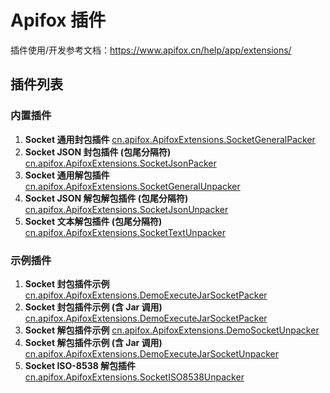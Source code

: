 # Apifox 插件

插件使用/开发参考文档：https://www.apifox.cn/help/app/extensions/

## 插件列表

### 内置插件

1. **Socket 通用封包插件** [cn.apifox.ApifoxExtensions.SocketGeneralPacker](./packages/cn.apifox.ApifoxExtensions.SocketGeneralPacker/)
2. **Socket JSON 封包插件 (包尾分隔符)** [cn.apifox.ApifoxExtensions.SocketJsonPacker](./packages/cn.apifox.ApifoxExtensions.SocketJsonPacker/)
3. **Socket 通用解包插件** [cn.apifox.ApifoxExtensions.SocketGeneralUnpacker](./packages/cn.apifox.ApifoxExtensions.SocketGeneralUnpacker/)
4. **Socket JSON 解包解包插件 (包尾分隔符)** [cn.apifox.ApifoxExtensions.SocketJsonUnpacker](./packages/cn.apifox.ApifoxExtensions.SocketJsonUnpacker/)
5. **Socket 文本解包插件 (包尾分隔符)** [cn.apifox.ApifoxExtensions.SocketTextUnpacker](./packages/cn.apifox.ApifoxExtensions.SocketTextUnpacker/)

### 示例插件

1. **Socket 封包插件示例** [cn.apifox.ApifoxExtensions.DemoExecuteJarSocketPacker](./packages/cn.apifox.ApifoxExtensions.DemoSocketPacker/)
2. **Socket 封包插件示例 (含 Jar 调用)** [cn.apifox.ApifoxExtensions.DemoExecuteJarSocketPacker](./packages/cn.apifox.ApifoxExtensions.DemoExecuteJarSocketPacker/)
3. **Socket 解包插件示例** [cn.apifox.ApifoxExtensions.DemoSocketUnpacker](./packages/cn.apifox.ApifoxExtensions.DemoSocketUnpacker/)
4. **Socket 解包插件示例 (含 Jar 调用)** [cn.apifox.ApifoxExtensions.DemoExecuteJarSocketUnpacker](./packages/cn.apifox.ApifoxExtensions.DemoExecuteJarSocketUnpacker/)
5. **Socket ISO-8538 解包插件** [cn.apifox.ApifoxExtensions.SocketISO8538Unpacker](./packages/cn.apifox.ApifoxExtensions.SocketISO8538Unpacker/)

